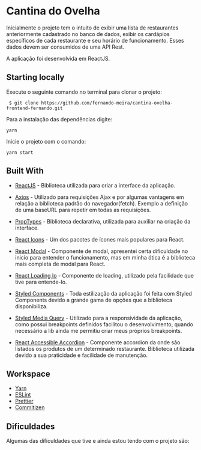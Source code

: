 # Cantina do Ovelha

Inicialmente o projeto tem o intuito de exibir uma lista de restaurantes anteriormente cadastrado no banco de dados, exibir os cardápios específicos de cada restaurante e seu horário de funcionamento. Esses dados devem ser consumidos de uma API Rest.

A aplicação foi desenvolvida em ReactJS.

## Starting locally

Execute o seguinte comando no terminal para clonar o projeto:

     $ git clone https://github.com/fernando-meira/cantina-ovelha-frontend-fernando.git

Para a instalação das dependências digite:

    yarn

Inicie o projeto com o comando:

    yarn start

## Built With

- [ReactJS](https://github.com/facebook/react) - Biblioteca utilizada para criar a interface da aplicação.

- [Axios](https://github.com/axios/axios) - Utilizado para requisições Ajax e por algumas vantagens em relação a biblioteca padrão do navegador(fetch). Exemplo a definição de uma baseURL para repetir em todas as requisições.

- [PropTypes](https://github.com/facebook/prop-types) - Biblioteca declarativa, utilizada para auxiliar na criação da interface.
- [React Icons](https://github.com/react-icons/react-icons) - Um dos pacotes de ícones mais populares para React.
- [React Modal](https://www.npmjs.com/package/react-modal) - Componente de modal, apresentei certa dificuldade no inicio para entender o funcionamento, mas em minha ótica é a biblioteca mais completa de modal para React.
- [React Loading Io](https://www.npmjs.com/package/react-loading-io) - Componente de loading, utilizado pela facilidade que tive para entende-lo.
- [Styled Components](https://styled-components.com/) - Toda estilização da aplicação foi feita com Styled Components devido a grande gama de opções que a biblioteca disponibiliza.
- [Styled Media Query](https://www.npmjs.com/package/styled-media-query) - Utilizado para a responsividade da aplicação, como possui breakpoints definidos facilitou o desenvolvimento, quando necessário a lib ainda me permitiu criar meus próprios breakpoints.
- [React Accessible Accordion](https://react-accessible-accordion.springload.co.nz/) - Componente accordion da onde são listados os produtos de um determinado restaurante. Biblioteca utilizada devido a sua praticidade e facilidade de manutenção.

## Workspace

- [Yarn](https://yarnpkg.com/)
- [ESLint](https://eslint.org/)
- [Prettier](https://prettier.io/)
- [Commitizen](https://github.com/commitizen/cz-cli)

## Dificuldades

Algumas das dificuldades que tive e ainda estou tendo com o projeto são:

